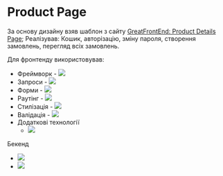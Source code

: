 <h1>Product Page</h1>
За основу дизайну взяв шаблон з сайту <a href='https://www.greatfrontend.com/projects/challenges/product-details-page'>GreatFrontEnd: Product Details Page</a>;
Реалізував: Кошик, авторізацію, зміну пароля, створення замовлень, перегляд всіх замовлень.

Для фронтенду використовував: 
<ul>
  <li>Фреймворк - <img src="https://img.shields.io/badge/react-%2320232a.svg?style=for-the-badge&logo=react&logoColor=%2361DAFB"></li>
  <li>Запроси - <img src="https://img.shields.io/badge/-React%20Query-FF4154?style=for-the-badge&logo=react%20query&logoColor=white"></li>
  <li>Форми - <img src="https://img.shields.io/badge/React%20Hook%20Form-%23EC5990.svg?style=for-the-badge&logo=reacthookform&logoColor=white"></li>
  <li>Раутінг - <img src="https://img.shields.io/badge/React_Router-CA4245?style=for-the-badge&logo=react-router&logoColor=white"></li>
  <li>Стилізація - <img src="https://img.shields.io/badge/tailwindcss-%2338B2AC.svg?style=for-the-badge&logo=tailwind-css&logoColor=white"></li>
  <li>Валідація - <img src="https://img.shields.io/badge/zod-%233068b7.svg?style=for-the-badge&logo=zod&logoColor=white"></li>
  <li>
    Додаткові технології
    <ul>
    <li>
      <img src="https://img.shields.io/badge/MUI-%230081CB.svg?style=for-the-badge&logo=mui&logoColor=white">
    </li>
  </ul>
  </li>
</ul>
Бекенд
<ul>
  <li><img src="https://img.shields.io/badge/express.js-%23404d59.svg?style=for-the-badge&logo=express&logoColor=%2361DAFB"></li>
  <li><img src="https://img.shields.io/badge/MongoDB-%234ea94b.svg?style=for-the-badge&logo=mongodb&logoColor=white"></li>
</ul>


